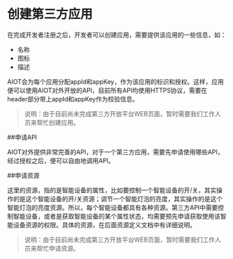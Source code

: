 # 创建第三方应用

在完成开发者注册之后，开发者可以创建应用，需要提供该应用的一些信息，如：
- 名称
- 图标
- 描述

AIOT会为每个应用分配appId和appKey，作为该应用的标识和授权。这样，应用便可以使用AIOT对外开放的API，目前所有API均使用HTTPS协议，需要在header部分带上appId和appKey作为校验信息。

> 说明：由于目前尚未完成第三方开放平台WEB页面，暂时需要我们工作人员来帮忙创建应用。

##申请API

AIOT对外提供非常完善的API，对于一个第三方应用，需要先申请使用哪些API，经过授权之后，便可以自由地调用API。

##申请资源

这里的资源，指的是智能设备的属性，比如要控制一个智能设备的开/关，其实操作的是这个智能设备的开/关资源；调节一个智能灯泡的亮度，其实操作的是这个智能灯泡的亮度资源。所以，每个智能设备都具有各种资源。第三方API中需要控制智能设备，或者是获取智能设备的某个属性状态，均需要预先申请获取使用该智能设备资源的权限。具体的资源，在后面资源定义文档中有详细说明。

> 说明：由于目前尚未完成第三方开放平台WEB页面，暂时需要我们工作人员来帮忙申请资源。